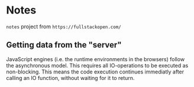 # Notes

`notes` project from `https://fullstackopen.com/`


## Getting data from the "server"

JavaScript engines (i.e. the runtime environments in the browsers) follow the asynchronous model. This requires all IO-operations to be executed as non-blocking. This means the code execution continues immediatly after calling an IO function, without waiting for it to return.
